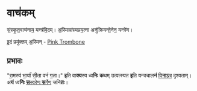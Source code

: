 # वाच॑कम्

सं॒स्कृ॒त॒वाच॑नाय॒ यन्त्र॑मि॒दम्। अ॒स्मिन्ना॑स्यप्रय॒त्ना अनु॑क्रियन्ते॒नेन॒ यन्त्रे॑ण।

इ॒दं प्रयु॑क्तम् अ॒स्मिन् - [Pink Trombone](https://dood.al/pinktrombone)

## प्रभावः
"रा॒मस्य॑ भा॒र्या॑ सी॒ता वनं॑ ग॒ता।" **इ**ति वा**क्य**स्य ध्व**निः** **क**थम् उत्पत्स्यत **इ**ति यन्त्रचाल**नं** [वि**नाऽ**त्र](https://raw.githubusercontent.com/031323/vackm/master/samples/rA*ma*sya_bhAr*yA*_va*naM*_ga*tA*.mp3) दृश्यताम्। अ**यं** ध्व**निः** [**स**स्वरेण **स**र्गेण](https://github.com/031323/vackm/commit/420c710eaef6730fb67f7537c3a5d6cae2196787) जनि**तः**।
